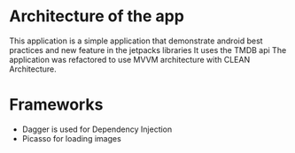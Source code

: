 Architecture of the app
=======================
This application is a simple application that demonstrate android best practices and
new feature in the jetpacks libraries
It uses the TMDB api
The application was refactored to use MVVM architecture with CLEAN Architecture.


Frameworks
===========
- Dagger is used for Dependency Injection
- Picasso for loading images